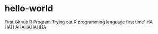 # hello-world
First Github R Program
Trying out R programming language first time'
HA HAH AHAHAHAHHA
